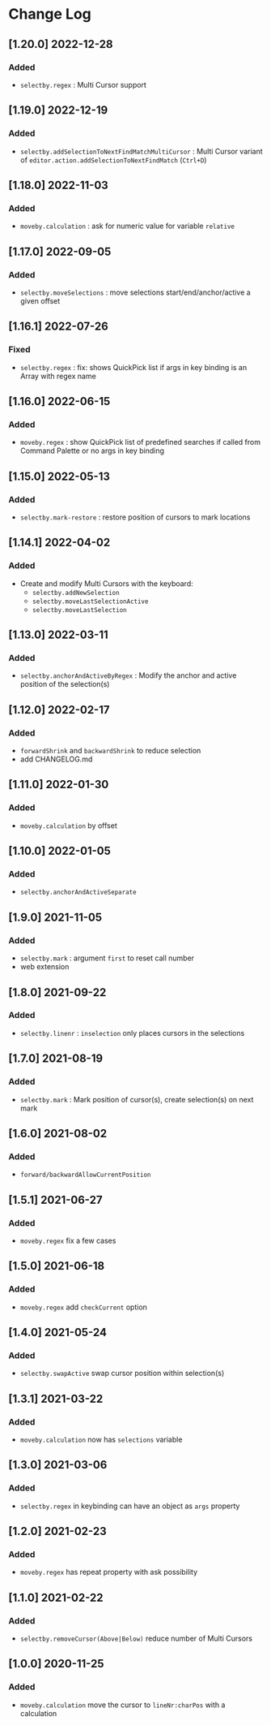 # Change Log

## [1.20.0] 2022-12-28
### Added
- `selectby.regex` : Multi Cursor support

## [1.19.0] 2022-12-19
### Added
- `selectby.addSelectionToNextFindMatchMultiCursor` : Multi Cursor variant of `editor.action.addSelectionToNextFindMatch` (`Ctrl+D`)

## [1.18.0] 2022-11-03
### Added
- `moveby.calculation` : ask for numeric value for variable `relative`

## [1.17.0] 2022-09-05
### Added
- `selectby.moveSelections` : move selections start/end/anchor/active a given offset

## [1.16.1] 2022-07-26
### Fixed
- `selectby.regex` : fix: shows QuickPick list if args in key binding is an Array with regex name

## [1.16.0] 2022-06-15
### Added
- `moveby.regex` : show QuickPick list of predefined searches if called from Command Palette or no args in key binding

## [1.15.0] 2022-05-13
### Added
- `selectby.mark-restore` : restore position of cursors to mark locations

## [1.14.1] 2022-04-02
### Added
- Create and modify Multi Cursors with the keyboard:
  - `selectby.addNewSelection`
  - `selectby.moveLastSelectionActive`
  - `selectby.moveLastSelection`

## [1.13.0] 2022-03-11
### Added
- `selectby.anchorAndActiveByRegex` : Modify the anchor and active position of the selection(s)

## [1.12.0] 2022-02-17
### Added
- `forwardShrink` and `backwardShrink` to reduce selection
- add CHANGELOG.md

## [1.11.0] 2022-01-30
### Added
- `moveby.calculation` by offset

## [1.10.0] 2022-01-05
### Added
- `selectby.anchorAndActiveSeparate`

## [1.9.0] 2021-11-05
### Added
- `selectby.mark` : argument `first` to reset call number
- web extension

## [1.8.0] 2021-09-22
### Added
- `selectby.linenr` : `inselection` only places cursors in the selections

## [1.7.0] 2021-08-19
### Added
- `selectby.mark` : Mark position of cursor(s), create selection(s) on next mark

## [1.6.0] 2021-08-02
### Added
- `forward/backwardAllowCurrentPosition`

## [1.5.1] 2021-06-27
### Added
- `moveby.regex` fix a few cases

## [1.5.0] 2021-06-18
### Added
- `moveby.regex` add `checkCurrent` option

## [1.4.0] 2021-05-24
### Added
- `selectby.swapActive` swap cursor position within selection(s)

## [1.3.1] 2021-03-22
### Added
- `moveby.calculation` now has `selections` variable

## [1.3.0] 2021-03-06
### Added
- `selectby.regex` in keybinding can have an object as `args` property

## [1.2.0] 2021-02-23
### Added
- `moveby.regex` has repeat property with ask possibility

## [1.1.0] 2021-02-22
### Added
- `selectby.removeCursor(Above|Below)` reduce number of Multi Cursors

## [1.0.0] 2020-11-25
### Added
- `moveby.calculation` move the cursor to `lineNr:charPos` with a calculation

